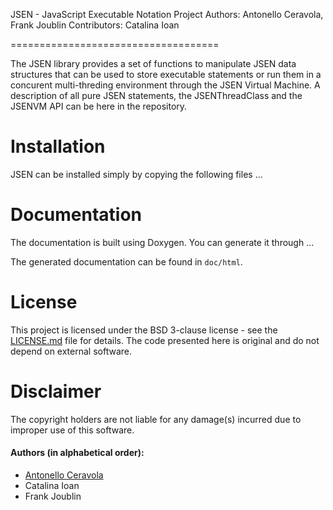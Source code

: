 JSEN - JavaScript Executable Notation Project
Authors: Antonello Ceravola, Frank Joublin
Contributors: Catalina Ioan

====================================

The JSEN library provides a set of functions to manipulate JSEN data structures that can be used to store executable statements or run them in a concurent multi-threding environment through the JSEN Virtual Machine.
A description of all pure JSEN statements, the JSENThreadClass and the JSENVM API can be here in the repository.


Installation 
===================================
JSEN can be installed simply by copying the following files ...

Documentation
===================================

The documentation is built using Doxygen. You can generate it through ...

The generated documentation can be found in `doc/html`.

License
===================================

This project is licensed under the BSD 3-clause license - see the [LICENSE.md](LICENSE.md) file for details.
The code presented here is original and do not depend on external software.

Disclaimer
===================================

The copyright holders are not liable for any damage(s) incurred due to improper use of this software.

#### Authors (in alphabetical order):

* <a href="https://github.com/antonelloceravola">Antonello Ceravola</a>
* Catalina Ioan
* Frank Joublin
